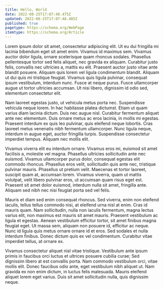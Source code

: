 ```yaml
---
title: Hello, World
date: 2022-08-25T17:07:48.475Z
updated: 2022-08-25T17:07:48.485Z
published: true
pagetype: https://schema.org/WebPage
itemtype: https://schema.org/Article
---
```

Lorem ipsum dolor sit amet, consectetur adipiscing elit. Ut eu dui fringilla mi lacinia bibendum eget sit amet enim. Vivamus id maximus sem. Vivamus auctor dolor ligula, ornare scelerisque quam rhoncus sodales. Phasellus pellentesque tortor sed felis aliquet, nec gravida ex aliquam. Curabitur justo felis, convallis nec ultricies a, mattis eu elit. Praesent auctor justo vitae ante blandit posuere. Aliquam quis lorem vel ligula condimentum blandit. Aliquam ut dui quis mi tristique feugiat. Vivamus quis ligula pulvinar, consequat ipsum vestibulum, interdum nunc. Fusce at neque purus. Fusce ullamcorper augue ut tortor ultricies accumsan. Ut nisi libero, dignissim id odio sed, elementum consectetur elit.

Nam laoreet egestas justo, ut vehicula metus porta nec. Suspendisse vehicula neque lorem. In hac habitasse platea dictumst. Etiam ut quam varius diam lacinia dictum. Duis nec augue nisl. Curabitur fermentum aliquet ante nec elementum. Duis ornare metus ac eros lacinia, in mollis mi egestas. Praesent interdum ex quis leo pulvinar, quis eleifend neque lobortis. Cras laoreet metus venenatis nibh fermentum ullamcorper. Nunc ligula neque, interdum in augue eget, auctor fringilla turpis. Suspendisse consectetur imperdiet tempus. Aliquam nec mollis elit.

Vivamus viverra elit eu interdum ornare. Vivamus eros mi, euismod sit amet facilisis a, molestie vel magna. Phasellus ultricies sollicitudin ante nec euismod. Vivamus ullamcorper purus dolor, consequat egestas elit commodo rhoncus. Phasellus eros velit, sollicitudin quis ante nec, tristique pulvinar mauris. Phasellus ut pretium velit. Maecenas et tortor laoreet, suscipit quam at, accumsan lorem. Vivamus viverra, quam ut mattis volutpat, velit libero pulvinar eros, ut accumsan quam risus eget est. Praesent sit amet dolor euismod, interdum nulla sit amet, fringilla ante. Aliquam sed nibh nec nisi feugiat porta sed vel felis.

Mauris et diam sed enim consequat rhoncus. Sed viverra, enim non eleifend iaculis, tellus tellus commodo nisi, at eleifend urna nisl at enim. Cras id mauris quam. Nam sollicitudin, nulla non iaculis fermentum, magna lectus varius elit, non maximus est mauris sit amet mauris. Praesent vestibulum ac ligula et egestas. Aenean vestibulum efficitur tortor, sit amet finibus magna feugiat eget. Ut massa sem, aliquam non posuere id, efficitur ac neque. Nunc id ligula quis metus ornare ornare id et eros. Sed sodales et nulla interdum finibus. Donec dictum quis ex vel condimentum. Curabitur vitae imperdiet tellus, at ornare ex.

Vivamus consectetur aliquet nisl vitae tristique. Vestibulum ante ipsum primis in faucibus orci luctus et ultrices posuere cubilia curae; Sed dignissim libero at est convallis porta. Nam commodo vestibulum orci, vitae mollis elit. Donec faucibus odio ante, eget vestibulum nibh aliquet ut. Nam gravida ex non enim dictum, in luctus felis malesuada. Mauris eleifend aliquet lorem eget varius. Duis sit amet sollicitudin nulla, quis dignissim neque.